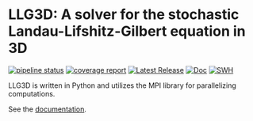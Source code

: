# LLG3D: A solver for the stochastic Landau-Lifshitz-Gilbert equation in 3D

[![pipeline status](https://gitlab.math.unistra.fr/llg3d/llg3d/badges/main/pipeline.svg)](https://gitlab.math.unistra.fr/llg3d/llg3d/-/commits/main)
[![coverage report](https://gitlab.math.unistra.fr/llg3d/llg3d/badges/main/coverage.svg)](https://llg3d.pages.math.unistra.fr/llg3d/coverage)
[![Latest Release](https://gitlab.math.unistra.fr/llg3d/llg3d/-/badges/release.svg)](https://gitlab.math.unistra.fr/llg3d/llg3d/-/releases)
[![Doc](https://img.shields.io/badge/doc-sphinx-blue)](https://llg3d.pages.math.unistra.fr/llg3d/)
[![SWH](https://archive.softwareheritage.org/badge/origin/https://gitlab.math.unistra.fr/llg3d/llg3d/)](https://archive.softwareheritage.org/browse/origin/?origin_url=https://gitlab.math.unistra.fr/llg3d/llg3d)

LLG3D is written in Python and utilizes the MPI library for parallelizing computations.

See the [documentation](https://llg3d.pages.math.unistra.fr/llg3d/).
